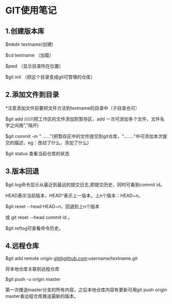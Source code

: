 # GIT使用笔记

## 1.创建版本库

$mkdir textname(创建)

$cd textname （加载）

$pwd （显示目录所在位置）

$git init （把这个目录变成git可管理的仓库）

## 2.添加文件到目录

*注意添加文件前要把文件方法到textname的目录中（子目录也可）

$git add /////(把工作区的文件添加到暂存区，add 一次可添加多个文件，文件名字之间用","隔开)

$git commit -m " ......"(把暂存区中的文件提交到git仓库，"........"中可添加本次提交的描述，eg：改动了什么，添加了什么)

$git status  查看当前仓库的状态

## 3.版本回退

$git log命令显示从最近到最远的提交日志,即提交历史，同时可看到commit id。

HEAD表示当前版本，HEAD^表示上一版本，上n个版本：HEAD~n。

$git reset --head HEAD~n，回退到上n个版本

或 git reset --head commit id	。

$git reflog可查看命令历史。

## 4.远程仓库

$git add remote origin git@github.com:username/textname.git

将本地仓库关联到远程仓库

$git push -u origin master

第一次推送master分支的所有内容，之后本地仓库内容有更新可用git push origin master香远程仓库推送最新的版本。

